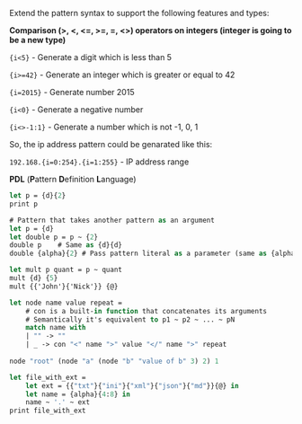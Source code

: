 Extend the pattern syntax to support the following features and types:

**Comparison (>, <, <=, >=, =, <>) operators on integers (integer is going to be a new type)**

  ```{i<5}``` - Generate a digit which is less than 5
  
  ```{i>=42}```  - Generate an integer which is greater or equal to 42
  
  ```{i=2015}``` - Generate number 2015
  
  ```{i<0}``` - Generate a negative number
  
  ```{i<>-1:1}``` - Generate a number which is not -1, 0, 1
  
    
  So, the ip address pattern could be genarated like this:
  
  ```192.168.{i=0:254}.{i=1:255}``` - IP address range
  

**PDL** (**P**attern **D**efinition **L**anguage)

```ocaml
let p = {d}{2}
print p
```

```ocaml
# Pattern that takes another pattern as an argument
let p = {d}
let double p = p ~ {2}
double p    # Same as {d}{d}
double {alpha}{2} # Pass pattern literal as a parameter (same as {alpha}{alpha}{alpha}{alpha})
```

```ocaml
let mult p quant = p ~ quant
mult {d} {5}
mult {{'John'}{'Nick'}} {@}
```

```ocaml
let node name value repeat =
    # con is a built-in function that concatenates its arguments
    # Semantically it's equivalent to p1 ~ p2 ~ ... ~ pN
    match name with
    | "" -> ""
    | _ -> con "<" name ">" value "</" name ">" repeat
    
node "root" (node "a" (node "b" "value of b" 3) 2) 1
```

```ocaml
let file_with_ext =
    let ext = {{"txt"}{"ini"}{"xml"}{"json"}{"md"}}{@} in
    let name = {alpha}{4:8} in
    name ~ '.' ~ ext
print file_with_ext    
```
